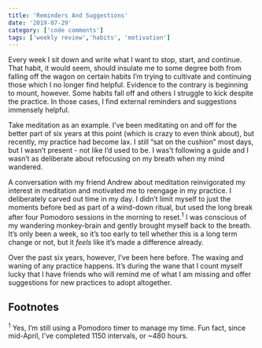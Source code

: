 ```yaml
---
title: 'Reminders And Suggestions'
date: '2019-07-29'
category: ['code comments']
tags: ['weekly review','habits', 'motivation']
---
```

Every week I sit down and write what I want to stop, start, and continue. That habit, it would seem, should insulate me to some degree both from falling off the wagon on certain habits I’m trying to cultivate and continuing those which I no longer find helpful. Evidence to the contrary is beginning to mount, however. Some habits fall off and others I struggle to kick despite the practice. In those cases, I find external reminders and suggestions immensely helpful.

Take meditation as an example. I’ve been meditating on and off for the better part of six years at this point (which is crazy to even think about), but recently, my practice had become lax. I still “sat on the cushion” most days, but I wasn’t present - not like I’d used to be. I was’t following a guide and I wasn’t as deliberate about refocusing on my breath when my mind wandered.

A conversation with my friend Andrew about meditation reinvigorated my interest in meditation and motivated me to reengage in my practice. I deliberately carved out time in my day. I didn’t limit myself to just the moments before bed as part of a wind-down ritual, but used the long break after four Pomodoro sessions in the morning to reset.<sup>1</sup> I was conscious of my wandering monkey-brain and gently brought myself back to the breath.  It’s only been a week, so it’s too early to tell whether this is a long term change or not, but it _feels_ like it’s made a difference already.

Over the past six years, however, I’ve been here before. The waxing and waning of any practice happens.  It’s during the wane that I count myself lucky that I have friends who will remind me of what I am missing and offer suggestions for new practices to adopt altogether.

## Footnotes
<sup>1</sup> Yes, I’m still using a Pomodoro timer to manage my time. Fun fact, since mid-April, I’ve completed 1150 intervals, or ~480 hours.